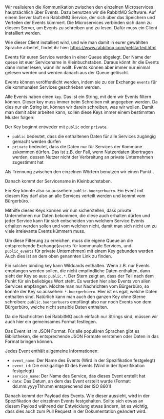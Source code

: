 Wir realisieren die Kommunikation zwischen den einzelnen Microservices hauptsächlich über Events. 
Dazu benutzen wir die RabbitMQ Software. Auf einem Server läuft ein RabbitMQ Service, der sich über das 
Speichern und Verteilen der Events kümmert. Die Microservices verbinden sich dann zu diesem Server, um 
Events zu schreiben und zu lesen. Dafür muss ein Client installiert werden.

Wie dieser Client installiert wird, und wie man damit in eurer gewählten Sprache arbeitet, findet ihr hier: 
https://www.rabbitmq.com/getstarted.html

Events für euren Service werden in einer Queue abgelegt. Der Name der queue ist euer Servicename in Kleinbuchstaben.
Daraus könnt ihr die Events dann immer lesen, wann ihr wollt. Events können aber immer nur einmal gelesen werden und 
werden danach aus der Queue gelöscht.

Events können veröffentlicht werden, indem sie zu der Exchange `events` für die kommunalen Services geschrieben werden. 

Alle Events haben einen `key`. Das ist ein String, mit dem wir Events filtern können. Dieser key muss immer beim
Schreiben mit angegeben werden. Da dies nur ein String ist, können wir darein schreiben, was wir wollen. Damit man damit
aber arbeiten kann, sollen diese Keys immer einem bestimmten Muster folgen:

Der Key beginnt entweder mit `public` oder `private`.
- `public` bedeutet, dass die enthaltenen Daten für alle Services zugängig gemacht werden dürfen
- `private` bedeutet, dass die Daten nur für Services der Kommune zukommen dürfen. Das ist z.B. der Fall, wenn 
Nutzerdaten übertragen werden, dessen Nutzer nicht der Verbreitung an private Unternehmen zugestimmt hat

Als Trennung zwischen den einzelnen Wörtern benutzen wir einen Punkt `.`

Danach kommt der Servicename in Kleinbuchstaben.

Ein Key könnte also so aussehen: `public.buergerbuero`. Ein Event mit diesem Key darf also an alle Services verteilt
werden und kommt vom Bürgerbüro.

Mithilfe dieses Keys können wir nun sicherstellen, dass private Unternehmen nur Daten bekommen, die diese auch erhalten
dürfen und jeder Service kann für sich entscheiden von welchem Service Events erhalten werden sollen und vom welchen
nicht, damit man sich nicht um zu viele irrelevante Events kümmern muss.

Um diese Filterung zu erreichen, muss die eigene Queue an die entsprechende Exchange(`events` für kommunale Services,
und `public_events` für private Unternehmen) mit einem Key gebunden werden. Auch dies ist an dem oben genannten Link zu
finden. 

Ein solcher binding key kann Wildcards enthalten. Wenn z.B. nur Events empfangen werden sollen, die nicht empfindliche
Daten enthalten, dann sieht der Key so aus: `public.*`. Der Stern zeigt an, dass der Teil nach dem Punkt für ein
beliebiges Wort steht. Es werden hier also Events von allen Services empfangen. Möchte man nur Nachrichten vom
Bürgerbüro, so könnte der Key so aussehen: `*.buergerbuero`. Hier ist es egal, welche Daten enthalten sind. Natürlich 
kann man auch den ganzen Key ohne Sterne schreiben: `public.buergerbuero` empfängt also nur noch Events von dem
Bürgerbüro, welche nicht sensible Daten enthalten.

Da die Nachrichten bei RabbitMQ auch einfach nur Strings sind, müssen wir auch hier ein gemeinsames Format festlegen.

Das Event ist im JSON Format. Für alle populären Sprachen gibt es Bibliotheken, die entsprechende JSON Formate verstehen
oder Daten in das Format bringen können.

Jedes Event enthält allgemeine Informationen:
- `event_name`: Der Name des Events (Wird in der Spezifikation festgelegt)
- `event_id`: Die einzigartige ID des Events (Wird in der Spezifikation festgelegt)
- `service_name`: Der Name des Service, das dieses Event erstellt hat
- `date`: Das Datum, an dem das Event erstellt wurde (Format: dd.mm.yyyyThh:mm entsprechend der ISO 8601)

Danach kommt der Payload des Events. Wie dieser aussieht, wird in der Spezifikation der einzelnen Events festgehalten.
Sollte sich etwas an diesem Payload während der Entwicklung etwas ändern, ist es wichtig, dass dies auch zum Pull Request
in der Dokumentation geändert wird.